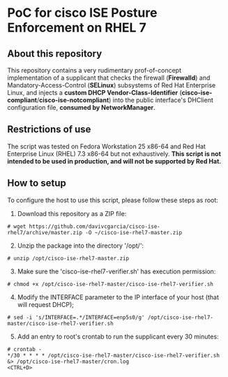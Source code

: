 # PoC for cisco ISE Posture Enforcement on RHEL 7

## About this repository

This repository contains a very rudimentary prof-of-concept implementation of a supplicant that checks the firewall (**Firewalld**) and Mandatory-Access-Control (**SELinux**) subsystems of Red Hat Enterprise Linux, and injects a **custom DHCP Vendor-Class-Identifier** (**cisco-ise-compliant**/**cisco-ise-notcompliant**) into the public interface's DHClient configuration file, **consumed by NetworkManager**.

## Restrictions of use

The script was tested on Fedora Workstation 25 x86-64 and Red Hat Enterprise Linux (RHEL) 7.3 x86-64 but not exhaustively. **This script is not intended to be used in production, and will not be supported by Red Hat.**

## How to setup

To configure the host to use this script, please follow these steps as root:

1. Download this repository as a ZIP file:

```
# wget https://github.com/davivcgarcia/cisco-ise-rhel7/archive/master.zip -O ~/cisco-ise-rhel7-master.zip
```

2. Unzip the package into the directory '/opt/':

```
# unzip /opt/cisco-ise-rhel7-master.zip
```

3. Make sure the 'cisco-ise-rhel7-verifier.sh' has execution permission:

```
# chmod +x /opt/cisco-ise-rhel7-master/cisco-ise-rhel7-verifier.sh
```

4. Modify the INTERFACE parameter to the IP interface of your host (that will request DHCP);

```
# sed -i 's/INTERFACE=.*/INTERFACE=enp5s0/g' /opt/cisco-ise-rhel7-master/cisco-ise-rhel7-verifier.sh
```

5. Add an entry to root's crontab to run the supplicant every 30 minutes:

```
# crontab -
*/30 * * * * /opt/cisco-ise-rhel7-master/cisco-ise-rhel7-verifier.sh &> /opt/cisco-ise-rhel7-master/cron.log
<CTRL+D>
```
